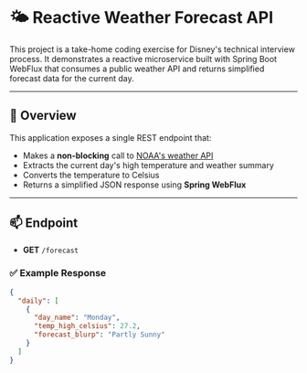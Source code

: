 # 🌤️ Reactive Weather Forecast API

This project is a take-home coding exercise for Disney's technical interview process. It demonstrates a reactive microservice built with Spring Boot WebFlux that consumes a public weather API and returns simplified forecast data for the current day.

---

## 📌 Overview

This application exposes a single REST endpoint that:

- Makes a **non-blocking** call to [NOAA's weather API](https://api.weather.gov/gridpoints/MLB/33,70/forecast)
- Extracts the current day's high temperature and weather summary
- Converts the temperature to Celsius
- Returns a simplified JSON response using **Spring WebFlux**

---

## 📫 Endpoint

- **GET** `/forecast`

### ✅ Example Response

```json
{
  "daily": [
    {
      "day_name": "Monday",
      "temp_high_celsius": 27.2,
      "forecast_blurp": "Partly Sunny"
    }
  ]
}
